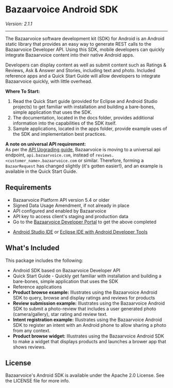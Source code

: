 # Bazaarvoice Android SDK
*Version: 2.1.1*
***
The Bazaarvoice software development kit (SDK) for Android is an Android static library that provides an easy way to generate REST calls to the Bazaarvoice Developer API. Using this SDK, mobile developers can quickly integrate Bazaarvoice content into their native Android apps.

Developers can display content as well as submit content such as Ratings & Reviews, Ask & Answer and Stories, including text and photo. Included reference apps and a Quick Start Guide will allow developers to integrate Bazaarvoice quickly, with little overhead.

**Where To Start:**
1.  Read the Quick Start guide (provided for Eclipse and Android Studio projects) to get familiar with installation and building a bare-bones, simple application that uses the SDK.
2.  The documentation, located in the docs folder, provides additional information into the capabilities of the SDK itself.
3.  Sample applications, located in the apps folder, provide example uses of the SDK and implementation best practices.  

**A note on universal API requirement:**  
As per the [API Upgrading guide](https://developer.bazaarvoice.com/apis/conversations/upgrading/upgrade_guide), Bazaarvoice is moving to a universal api endpoint, `api.bazaarvoice.com`, instead of `reviews.<customer_name>.bazaarvoice.com` or similar. Therefore, forming a `BazaarRequest` has changed slightly (it's gotten easier!), and an example is available in the Quick Start Guide. 

## Requirements
* Bazaarvoice Platform API version 5.4 or older
* Signed Data Usage Amendment, if not already in place
* API configured and enabled by Bazaarvoice
* API key to access client's staging and production data
* Go to the [Bazaarvoice Developer Portal](http://developer.bazaarvoice.com) to get the above completed
- [Android Studio IDE](https://developer.android.com/sdk/index.html) or [Eclipse IDE with Android Developer Tools](https://developer.android.com/tools/help/adt.html)

## What's Included
This package includes the following:

* Android SDK based on Bazaarvoice Developer API
* Quick Start Guide - Quickly get familiar with installation and building a bare-bones, simple application that uses the SDK
* Reference applications
* **Product browse example:** Illustrates using the Bazaarvoice Android SDK to query, browse and display ratings and reviews for products
* **Review submission example:** Illustrates using the Bazaarvoice Android SDK to submit a photo-review that includes a user generated photo (camera/gallery), star rating and review text.
* **Intent registration example:** Illustrates using the Bazaarvoice Android SDK to register an intent with an Android phone to allow sharing a photo from any context.
* **Product browse widget:** Illustrates using the Bazaarvoice Android SDK to make a widget that displays products and launches a brower app that shows reviews.


## License

Bazaarvoice's Android SDK is available under the Apache 2.0 License. See the LICENSE file for more info.
